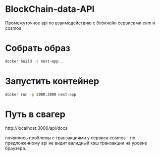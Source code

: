 # BlockChain-data-API
Промежуточное api по взаимодействию с блокчейн сервисами evm и cosmos 

# Собрать образ  
```bash
docker build -t nest-app .  
```

# Запустить контейнер  
```bash
docker run -p 3000:3000 nest-app
```

# Путь в свагер
http://localhost:3000/api/docs

появились проблемы с транзакциями у сервиса cosmos - по предложенному api не видит валидный хэш транзакции на уровне браузера.
